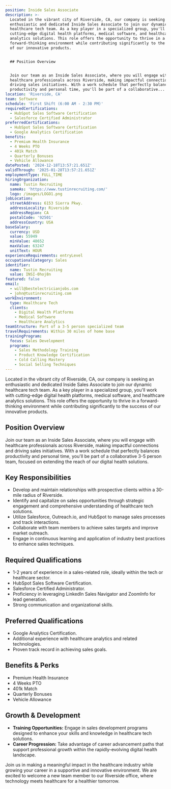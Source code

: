```yaml
---
position: Inside Sales Associate
description: >-
  Located in the vibrant city of Riverside, CA, our company is seeking an
  enthusiastic and dedicated Inside Sales Associate to join our dynamic
  healthcare tech team. As a key player in a specialized group, you'll work with
  cutting-edge digital health platforms, medical software, and healthcare
  analytics solutions. This role offers the opportunity to thrive in a
  forward-thinking environment while contributing significantly to the success
  of our innovative products.


  ## Position Overview


  Join our team as an Inside Sales Associate, where you will engage with
  healthcare professionals across Riverside, making impactful connections and
  driving sales initiatives. With a work schedule that perfectly balances
  productivity and personal time, you'll be part of a collaborative...
location: 'Riverside, CA'
team: Software
schedule: 'First Shift (6:00 AM - 2:30 PM)'
requiredCertifications:
  - HubSpot Sales Software Certification
  - Salesforce Certified Administrator
preferredCertifications:
  - HubSpot Sales Software Certification
  - Google Analytics Certification
benefits:
  - Premium Health Insurance
  - 4 Weeks PTO
  - 401k Match
  - Quarterly Bonuses
  - Vehicle Allowance
datePosted: '2024-12-18T13:57:21.651Z'
validThrough: '2025-01-28T13:57:21.651Z'
employmentType: FULL_TIME
hiringOrganization:
  name: Tustin Recruiting
  sameAs: 'https://www.tustinrecruiting.com/'
  logo: /images/LOGO1.png
jobLocation:
  streetAddress: 6153 Sierra Pkwy.
  addressLocality: Riverside
  addressRegion: CA
  postalCode: '92501'
  addressCountry: USA
baseSalary:
  currency: USD
  value: 55949
  minValue: 48652
  maxValue: 63247
  unitText: HOUR
experienceRequirements: entryLevel
occupationalCategory: Sales
identifier:
  name: Tustin Recruiting
  value: INSI-0hoj8n
featured: false
email:
  - will@bestelectricianjobs.com
  - john@tustinrecruiting.com
workEnvironment:
  type: Healthcare Tech
  clients:
    - Digital Health Platforms
    - Medical Software
    - Healthcare Analytics
teamStructure: Part of a 3-5 person specialized team
travelRequirements: Within 30 miles of home base
trainingProgram:
  focus: Sales Development
  programs:
    - Sales Methodology Training
    - Product Knowledge Certification
    - Cold Calling Mastery
    - Social Selling Techniques
---
```



Located in the vibrant city of Riverside, CA, our company is seeking an enthusiastic and dedicated Inside Sales Associate to join our dynamic healthcare tech team. As a key player in a specialized group, you'll work with cutting-edge digital health platforms, medical software, and healthcare analytics solutions. This role offers the opportunity to thrive in a forward-thinking environment while contributing significantly to the success of our innovative products.

## Position Overview

Join our team as an Inside Sales Associate, where you will engage with healthcare professionals across Riverside, making impactful connections and driving sales initiatives. With a work schedule that perfectly balances productivity and personal time, you'll be part of a collaborative 3-5 person team, focused on extending the reach of our digital health solutions.

## Key Responsibilities

- Develop and maintain relationships with prospective clients within a 30-mile radius of Riverside.
- Identify and capitalize on sales opportunities through strategic engagement and comprehensive understanding of healthcare tech solutions.
- Utilize Salesforce, Outreach.io, and HubSpot to manage sales processes and track interactions.
- Collaborate with team members to achieve sales targets and improve market outreach.
- Engage in continuous learning and application of industry best practices to enhance sales techniques.

## Required Qualifications

- 1-2 years of experience in a sales-related role, ideally within the tech or healthcare sector.
- HubSpot Sales Software Certification.
- Salesforce Certified Administrator.
- Proficiency in leveraging LinkedIn Sales Navigator and ZoomInfo for lead generation.
- Strong communication and organizational skills.

## Preferred Qualifications

- Google Analytics Certification.
- Additional experience with healthcare analytics and related technologies.
- Proven track record in achieving sales goals.

## Benefits & Perks

- Premium Health Insurance
- 4 Weeks PTO
- 401k Match
- Quarterly Bonuses
- Vehicle Allowance

## Growth & Development

- **Training Opportunities:** Engage in sales development programs designed to enhance your skills and knowledge in healthcare tech solutions.
- **Career Progression:** Take advantage of career advancement paths that support professional growth within the rapidly-evolving digital health landscape.

Join us in making a meaningful impact in the healthcare industry while growing your career in a supportive and innovative environment. We are excited to welcome a new team member to our Riverside office, where technology meets healthcare for a healthier tomorrow.